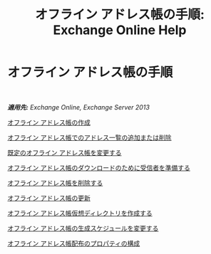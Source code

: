 ﻿---
title: 'オフライン アドレス帳の手順: Exchange Online Help'
TOCTitle: オフライン アドレス帳の手順
ms:assetid: b7f26eca-b93b-4834-ba50-11febdefbb18
ms:mtpsurl: https://technet.microsoft.com/ja-jp/library/Bb124351(v=EXCHG.150)
ms:contentKeyID: 49896432
ms.date: 05/22/2018
mtps_version: v=EXCHG.150
ms.translationtype: HT
---

# オフライン アドレス帳の手順

 

_**適用先:** Exchange Online, Exchange Server 2013_

[オフライン アドレス帳の作成](create-an-offline-address-book-exchange-2013-help.md)

[オフライン アドレス帳でのアドレス一覧の追加または削除](add-an-address-list-to-or-remove-an-address-list-from-an-offline-address-book-exchange-2013-help.md)

[既定のオフライン アドレス帳を変更する](change-the-default-offline-address-book-exchange-2013-help.md)

[オフライン アドレス帳のダウンロードのために受信者を準備する](provision-recipients-for-offline-address-book-downloads-exchange-2013-help.md)

[オフライン アドレス帳を削除する](remove-an-offline-address-book-exchange-2013-help.md)

[オフライン アドレス帳の更新](update-an-offline-address-book-exchange-2013-help.md)

[オフライン アドレス帳仮想ディレクトリを作成する](create-an-offline-address-book-virtual-directory-exchange-2013-help.md)

[オフライン アドレス帳の生成スケジュールを変更する](change-the-offline-address-book-generation-schedule-exchange-2013-help.md)

[オフライン アドレス帳配布のプロパティの構成](configure-offline-address-book-distribution-properties-exchange-2013-help.md)

